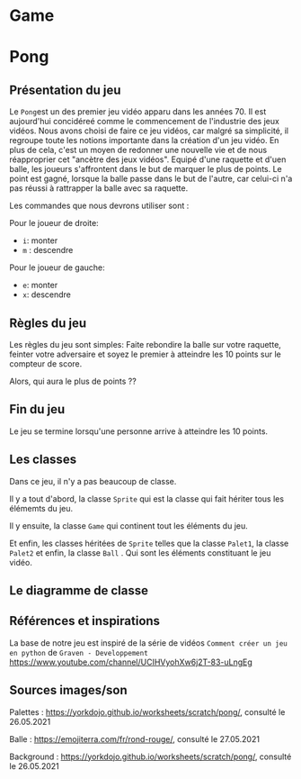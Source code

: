 # Game
# Pong
## Présentation du jeu
Le ``Pong``est un des premier jeu vidéo apparu dans les années 70. Il est aujourd'hui concidéreé comme le commencement de l'industrie des jeux vidéos. Nous avons choisi de faire ce jeu vidéos, car malgré sa simplicité, il regroupe toute les notions importante dans la création d'un jeu vidéo. En plus de cela, c'est un moyen de redonner une nouvelle vie et de nous réapproprier cet "ancètre des jeux vidéos".
Equipé d'une raquette et d'uen balle, les joueurs s'affrontent dans le but de marquer le plus de points. Le point est gagné, lorsque la balle passe dans le but de l'autre, car celui-ci n'a pas réussi à rattrapper la balle avec sa raquette.

Les commandes que nous devrons utiliser sont :

Pour le joueur de droite:
* ``i``: monter 
* ``m`` : descendre

Pour le joueur de gauche:
* ``e``: monter 
* ``x``: descendre 


## Règles du jeu
Les règles du jeu sont simples:
Faite rebondire la balle sur votre raquette, feinter votre adversaire et soyez le premier à atteindre les 10 points sur le compteur de score.

Alors, qui aura le plus de points ??

## Fin du jeu
Le jeu se termine lorsqu'une personne arrive à atteindre les 10 points.

## Les classes
Dans ce jeu, il n'y a pas beaucoup de classe.

Il y a tout d'abord, la classe ``Sprite`` qui est la classe qui fait hériter tous les élémemts du jeu.

Il y ensuite, la classe ``Game`` qui continent tout les éléments du jeu.

Et enfin, les classes héritées de ``Sprite`` telles que la classe ``Palet1``, la classe ``Palet2`` et enfin, la classe ``Ball`` . Qui sont les éléments constituant le jeu vidéo.

## Le diagramme de classe

## Références et inspirations
La base de notre jeu est inspiré de la série de vidéos ``Comment créer un jeu en python`` de ``Graven - Developpement``  https://www.youtube.com/channel/UCIHVyohXw6j2T-83-uLngEg

## Sources images/son
Palettes : https://yorkdojo.github.io/worksheets/scratch/pong/, consulté le 26.05.2021

Balle : https://emojiterra.com/fr/rond-rouge/, consulté le 27.05.2021

Background : https://yorkdojo.github.io/worksheets/scratch/pong/, consulté le 26.05.2021
